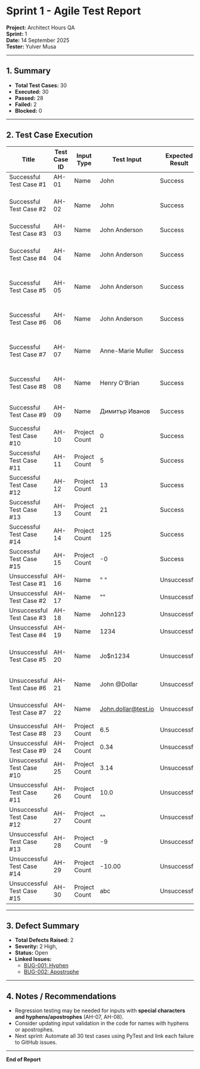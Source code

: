 # Sprint 1 - Agile Test Report

**Project:** Architect Hours QA  
**Sprint:** 1  
**Date:** 14 September 2025  
**Tester:** Yulver Musa

---

## 1. Summary
- **Total Test Cases:** 30  
- **Executed:** 30  
- **Passed:** 28  
- **Failed:** 2  
- **Blocked:** 0  

---

## 2. Test Case Execution

| Title                     | Test Case ID | Input Type    | Test Input           | Expected Result | Notes                                 | Test Result | Bug/Issue Link |
|----------------------------|--------------|---------------|--------------------|----------------|--------------------------------------|------------|----------------|
| Successful Test Case #1    | AH-01        | Name          | John               | Success        | Simple first name                     | Passed     | -              |
| Successful Test Case #2    | AH-02        | Name          | John               | Success        | Trailing space should be ignored      | Passed     | -              |
| Successful Test Case #3    | AH-03        | Name          | John Anderson      | Success        | First and last name                   | Passed     | -              |
| Successful Test Case #4    | AH-04        | Name          | John Anderson      | Success        | Trailing space should be ignored      | Passed     | -              |
| Successful Test Case #5    | AH-05        | Name          | John Anderson      | Success        | Leading space should be ignored       | Passed     | -              |
| Successful Test Case #6    | AH-06        | Name          | John   Anderson    | Success        | Multiple spaces inside the name       | Passed     | -              |
| Successful Test Case #7    | AH-07        | Name          | Anne-Marie Muller  | Success        | First and last name with hyphen       | Failed     | [BUG-001](https://github.com/yulver-musa/QA_Portfolio/issues/2) |
| Successful Test Case #8    | AH-08        | Name          | Henry O'Brian      | Success        | First and last name with apostrophe   | Failed     | [BUG-002](https://github.com/yulver-musa/QA_Portfolio/issues/3) |
| Successful Test Case #9    | AH-09        | Name          | Димитър Иванов     | Success        | First and last name in Cyrillic       | Passed     | -              |
| Successful Test Case #10   | AH-10        | Project Count | 0                  | Success        | Zero is valid                          | Passed     | -              |
| Successful Test Case #11   | AH-11        | Project Count | 5                  | Success        | Valid integer                          | Passed     | -              |
| Successful Test Case #12   | AH-12        | Project Count | 13                 | Success        | Valid integer                          | Passed     | -              |
| Successful Test Case #13   | AH-13        | Project Count | 21                 | Success        | Valid integer                          | Passed     | -              |
| Successful Test Case #14   | AH-14        | Project Count | 125                | Success        | Valid integer                          | Passed     | -              |
| Successful Test Case #15   | AH-15        | Project Count | -0                 | Success        | Should treat as zero                    | Passed     | -              |
| Unsuccessful Test Case #1  | AH-16        | Name          | " "                | Unsuccessful   | Only spaces                             | Passed     | -              |
| Unsuccessful Test Case #2  | AH-17        | Name          | ""                 | Unsuccessful   | Blank input                             | Passed     | -              |
| Unsuccessful Test Case #3  | AH-18        | Name          | John123            | Unsuccessful   | Numbers in name                          | Passed     | -              |
| Unsuccessful Test Case #4  | AH-19        | Name          | 1234               | Unsuccessful   | Only numbers                             | Passed     | -              |
| Unsuccessful Test Case #5  | AH-20        | Name          | Jo$n1234           | Unsuccessful   | Special Characters and numbers           | Passed     | -              |
| Unsuccessful Test Case #6  | AH-21        | Name          | John @Dollar       | Unsuccessful   | Special character @                     | Passed     | -              |
| Unsuccessful Test Case #7  | AH-22        | Name          | John.dollar@test.io| Unsuccessful   | Email instead of name                     | Passed     | -              |
| Unsuccessful Test Case #8  | AH-23        | Project Count | 6.5                | Unsuccessful   | Float is invalid                          | Passed     | -              |
| Unsuccessful Test Case #9  | AH-24        | Project Count | 0.34               | Unsuccessful   | Float is invalid                          | Passed     | -              |
| Unsuccessful Test Case #10 | AH-25        | Project Count | 3.14               | Unsuccessful   | Float is invalid                          | Passed     | -              |
| Unsuccessful Test Case #11 | AH-26        | Project Count | 10.0               | Unsuccessful   | Float is invalid                          | Passed     | -              |
| Unsuccessful Test Case #12 | AH-27        | Project Count | ""                 | Unsuccessful   | Blank input                               | Passed     | -              |
| Unsuccessful Test Case #13 | AH-28        | Project Count | -9                 | Unsuccessful   | Negative number                           | Passed     | -              |
| Unsuccessful Test Case #14 | AH-29        | Project Count | -10.00             | Unsuccessful   | Negative number                           | Passed     | -              |
| Unsuccessful Test Case #15 | AH-30        | Project Count | abc                | Unsuccessful   | Non-numeric input                          | Passed     | -              |

---

## 3. Defect Summary
- **Total Defects Raised:** 2  
- **Severity:** 2 High,  
- **Status:** Open  
- **Linked Issues:**  
  - [BUG-001: Hyphen](https://github.com/yulver-musa/QA_Portfolio/issues/2)  
  - [BUG-002: Apostrophe](https://github.com/yulver-musa/QA_Portfolio/issues/3)

---

## 4. Notes / Recommendations
- Regression testing may be needed for inputs with **special characters and hyphens/apostrophes** (AH-07, AH-08).  
- Consider updating input validation in the code for names with hyphens or apostrophes.  
- Next sprint: Automate all 30 test cases using PyTest and link each failure to GitHub issues.   

---

**End of Report**

